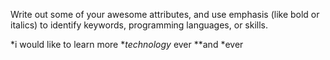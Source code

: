 Write out some of your awesome attributes, and use emphasis (like bold or italics) to identify keywords, programming languages, or skills. 

*i would like to learn more **technology* ever **and
*ever
